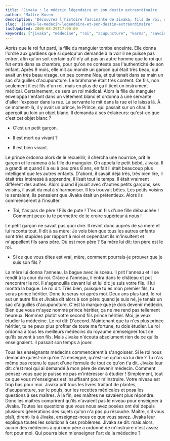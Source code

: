 ```yaml
---
title: 'Jivaka : le médecin légendaire et son destin extraordinaire'
author: 'Maître Kosen'
description: 'Découvrez l’histoire fascinante de Jivaka, fils de roi, devenu médecin légendaire grâce à son intelligence et sa quête de savoir. Jivaka et la médecine.'
slug: 'jivaka-le-medecin-legendaire-et-son-destin-extraordinaire'
lastUpdated: 2000-08-29T17:00:00
keywords: ["jivaka", "médecine", "roi", "acupuncture", "karma", "savoir", "intelligence", "destin", "spiritualité", "héritage"]
---
```


Après que le roi fut parti, la fille du manguier tomba enceinte. Elle donna l'ordre aux gardiens que si quelqu'un demande à la voir il ne puisse pas entrer, afin qu'on soit certain qu'il n'y ait pas un autre homme que le roi qui fut entré dans sa chambre, pour qu'on ne conteste pas l'authenticité de son enfant. Après 9 mois, elle mit au monde un garçon qui était très beau, qui avait un très beau visage, un peu comme Noa, et qui tenait dans sa main un sac d'aiguilles d'acupuncture. Le brahmane était très content. Ce fils, non seulement il est fils d'un roi, mais en plus de ça il tient un instrument médical. Certainement, ce sera un roi médical. Alors la fille du manguier enveloppa l'enfant dans un vêtement blanc et ordonna à une servante d'aller l'exposer dans la rue. La servante le mit dans la rue et le laissa là. À ce moment-là, il y avait un prince, le Prince, qui passait sur un char. Il aperçoit au loin un objet blanc. Il demanda à ses éclaireurs: qu'est-ce que c'est cet objet blanc ?

- C'est un petit garçon.

- Il est mort ou vivant ?

- Il est bien vivant.

Le prince ordonna alors de le recueillir, il chercha une nourrice, prit le garçon et le ramena à la fille du manguier. On appela le petit bébé, Jivaka. Il a grandi et quand il a eu à peu près 8 ans, en fait il était beaucoup plus intelligent que les autres enfants. D'abord, il savait déjà très, très bien lire, il était très intéressé à apprendre, il lisait tout le temps. Il était vraiment différent des autres. Alors quand il jouait avec d'autres petits garçons, ses voisins, il avait du mal à s'harmoniser. Il les trouvait bêtes. Les petits voisins le sentaient, ils pensaient que Jivaka était un prétentieux. Alors ils commencèrent à l'insulter.

- Toi, t'as pas de père ! Fils de pute ! T'es un fils d'une fille débauchée ! Comment peux-tu te permettre de te croire supérieur à nous !

Le petit garçon ne savait pas quoi dire. Il revint donc auprès de sa mère et lui raconta tout. Il dit à sa mère: Je vois bien que tous les autres enfants sont très stupides par rapport à moi et cependant ils m'insultent et m'appellent fils sans père. Où est mon père ? Sa mère lui dit: ton père est le roi.

- Si ce que vous dites est vrai, mère, comment pourrais-je prouver que je suis son fils ?

La mère lui donna l'anneau, la bague avec le sceau. Il prit l'anneau et il se rendit à la cour du roi. Grâce à l'anneau, il entra dans le château et put rencontrer le roi. Il s'agenouilla devant lui et lui dit: je suis votre fils. Il lui montra la bague. Le roi dit: Très bien, puisque tu es mon premier fils, tu seras prince héritier. Donc tu seras roi après moi. Deux ans plus tard, le roi eut un autre fils et Jivaka dit alors à son père: quand je suis né, je tenais un sac d'aiguilles d'acupuncture. C'est la marque que je dois devenir médecin. Bien que vous m'ayez nommé prince héritier, ça ne me rend pas tellement heureux. Nommez plutôt votre second fils prince héritier. Moi, je veux étudier la médecine. Le roi dit: D'accord. Maintenant que tu n'es plus prince héritier, tu ne peux plus profiter de toute ma fortune, tu dois étudier. Le roi ordonna à tous les meilleurs médecins du royaume d'enseigner tout ce qu'ils savent à son fils. Mais Jivaka n'écouta absolument rien de ce qu'ils enseignaient. Il passait son temps à jouer.

Tous les enseignants médecins commencèrent à s'angoisser. Si le roi nous demande qu'est-ce qu'on t'a enseigné, qu'est-ce qu'on va lui dire ? Tu n'as même pas retenu le quart d'une formule de tout ce qu'on t'a dit. Jivaka leur dit: c'est moi qui ai demandé à mon père de devenir médecin. Comment pensez-vous que je puisse ne pas m'intéresser à étudier ! Simplement, tout ce que vous m'enseignez est insuffisant pour m'instruire. Votre niveau est trop bas pour moi. Jivaka prit tous les livres traitant de plantes, d'acupuncture, sur le pouls, sur les recettes médicales et posa les questions à ses maîtres. À la fin, ses maîtres ne savaient plus répondre. Donc les maîtres comprirent qu'ils n'avaient pas le niveau pour enseigner à Jivaka. Toutes les questions que vous nous avez posées ont été depuis plusieurs générations des sujets qu'on n'a pas pu résoudre. Maître, s'il vous plaît, dirent-ils à Jivaka, enseignez-nous ce que vous savez. Jivaka leur expliqua toutes les solutions à ces problèmes. Jivaka se dit: mais alors, aucun des médecins à qui mon père a ordonné de m'instruire n'est assez fort pour moi. Qui pourra bien m'enseigner l'art de la médecine ?
